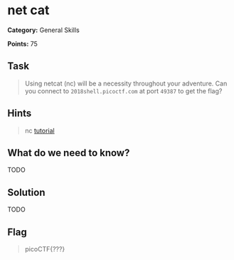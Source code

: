 # net cat

**Category:** General Skills

**Points:** 75

## Task

>  Using netcat (nc) will be a necessity throughout your adventure. Can you connect to `2018shell.picoctf.com` at port `49387` to get the flag? 

## Hints

> nc [tutorial](https://linux.die.net/man/1/nc)


## What do we need to know?

TODO

## Solution

TODO

## Flag

> picoCTF{???}

 